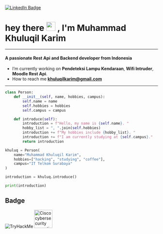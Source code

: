 <div id="header">
  <a href="https://www.linkedin.com/in/khuluqil-karim/">
    <img src="https://img.shields.io/badge/LinkedIn-blue?style=for-the-badge&logo=linkedin&logoColor=white" alt="LinkedIn Badge"/>
  </a>
</div>
<h1>
  hey there
  <img src="https://media.giphy.com/media/hvRJCLFzcasrR4ia7z/giphy.gif" width="30px"/>
  , I'm Muhammad Khuluqil Karim
</h1>
</div>

---

<h4>A passionate Rest Api and Backend developer from Indonesia</h3>

- I’m currently working on **Pendeteksi Lampu Kendaraan**, **Wifi Intruder**, **Moodle Rest Api**.
- How to reach me **khuluqilkarim@gmail.com**
---
```python
class Person:
    def __init__(self, name, hobbies, campus):
        self.name = name
        self.hobbies = hobbies
        self.campus = campus

    def introduce(self):
        introduction = f"Hello, my name is {self.name}. "
        hobby_list = ", ".join(self.hobbies)
        introduction += f"My hobbies include {hobby_list}. "
        introduction += f"I am currently studying at {self.campus}."
        return introduction

khuluq = Person(
    name="Muhammad Khuluqil Karim",
    hobbies=["hacking", "studying", "coffee"],
    campus="IT Telkom Surabaya"
)

introduction = khuluq.introduce()

print(introduction)

```
## Badge
<div class="row">
  <img src="https://tryhackme-badges.s3.amazonaws.com/Syndicats.png" alt="TryHackMe">
<img src="https://khuluqilkarim.github.io/cybersecurity-essentials.png" alt="Cisco cybersecurity essential" width="60px">
</div>



